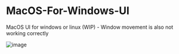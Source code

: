 # MacOS-For-Windows-UI
MacOS UI for windows or linux (WIP) - Window movement is also not working correctly

![image](https://github.com/RegularRabbit05/MacOS-For-Windows-UI/assets/69511985/7971a971-e350-4b52-a061-057b992795e6)
